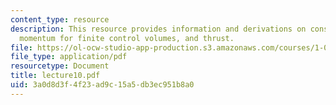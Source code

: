```yaml
---
content_type: resource
description: This resource provides information and derivations on conservation of
  momentum for finite control volumes, and thrust.
file: https://ol-ocw-studio-app-production.s3.amazonaws.com/courses/1-060-engineering-mechanics-ii-spring-2006/3a0d8d3f4f23ad9c15a5db3ec951b8a0_lecture10.pdf
file_type: application/pdf
resourcetype: Document
title: lecture10.pdf
uid: 3a0d8d3f-4f23-ad9c-15a5-db3ec951b8a0
---
```


